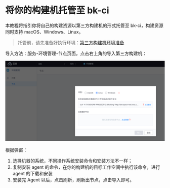 # 将你的构建机托管至 bk-ci

本教程将指引你将自己的构建资源以第三方构建机的形式托管至 bk-ci，构建资源同时支持 macOS、Windows、Linux。
> 托管前，请先准备好执行环境：[第三方构建机环境准备](prepare-your-host.md)

导入方法：服务-环境管理-节点页面，点击右上角的导入第三方构建机：

![Resource](../assets/../../assets/resource_2.png)

根据弹窗：
1. 选择机器的系统，不同操作系统安装命令和安装方法不一样；
2. 复制安装 agent 的命令，在你的构建机的目标工作空间中执行该命令，进行 agent 的下载和安装
3. 安装完 Agent 以后，点击刷新，刷新出节点，点击导入即可。

